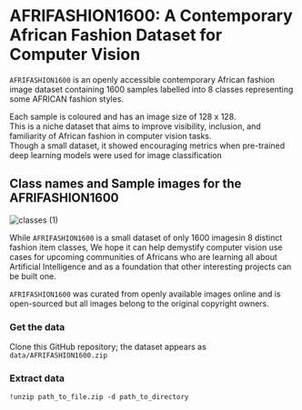 # AFRIFASHION1600: A Contemporary African Fashion Dataset for Computer Vision


`AFRIFASHION1600` is an openly accessible contemporary African fashion image dataset containing 1600 samples labelled into 8 classes representing some AFRICAN fashion styles.



Each sample is coloured and has an  image  size  of  128  x  128.   
This  is  a  niche dataset that aims to  improve visibility, inclusion, and familiarity of  African fashion in computer vision tasks.  
Though a small  dataset,  it  showed  encouraging  metrics  when  pre-trained deep learning models were used for image classification


## Class names and Sample images for the AFRIFASHION1600
![classes (1)](https://user-images.githubusercontent.com/59209191/115043261-3b47a480-9ecc-11eb-8533-cc1425ab2763.jpg)

While `AFRIFASHION1600` is a small dataset of only 1600 imagesin 8 distinct fashion item classes, We hope it can help demystify computer vision use cases for upcoming communities of Africans who are learning all about Artificial Intelligence and as a foundation that other interesting projects can be built one. 


`AFRIFASHION1600` was curated from openly available images online and is open-sourced but all images belong to the original copyright owners.

### Get the data
Clone this GitHub repository; the dataset appears as `data/AFRIFASHION1600.zip`
### Extract data 
`!unzip path_to_file.zip -d path_to_directory`

